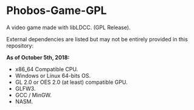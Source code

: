 # Phobos-Game-GPL
A video game made with libLDCC. (GPL Release). 

External dependencies are listed but may not be entirely provided in this repository:

**As of October 5th, 2018:**
- x86_64 Compatible CPU.
- Windows or Linux 64-bits OS.
- GL 2.0 or OES 2.0 (at least) compatible GPU.
- GLFW3.
- GCC / MinGW.
- NASM.

